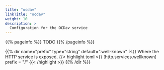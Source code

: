```yaml
---
title: "ocdav"
linkTitle: "ocdav"
weight: 10
description: >
  Configuration for the OCDav service
---
```


{{% pageinfo %}}
TODO
{{% /pageinfo %}}

{{% dir name="prefix" type="string" default=".well-known" %}}
Where the HTTP service is exposed.
{{< highlight toml >}}
[http.services.wellknown]
prefix = "/"
{{< /highlight >}}
{{% /dir %}}

